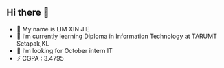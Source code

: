 ## Hi there 👋

- 💬 My name is LIM XIN JIE
- 🌱 I’m currently learning Diploma in Information Technology at TARUMT Setapak,KL
-  🤔 I’m looking for October intern IT
-  ⚡ CGPA : 3.4795

<!--
**lxinjie0402/lxinjie0402** is a ✨ _special_ ✨ repository because its `README.md` (this file) appears on your GitHub profile.

- 🌱 I’m currently learning ...
- 👯 I’m looking to collaborate on ...
- 🤔 I’m looking for help with ...
- 💬 Ask me about ...
- 📫 How to reach me: ...
- 😄 Pronouns: ...
- ⚡ Fun fact: ...
-->
